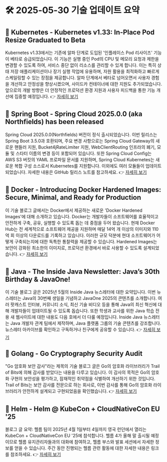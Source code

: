 # 🛠️ 2025-05-30 기술 업데이트 요약

## 🔹 Kubernetes - Kubernetes v1.33: In-Place Pod Resize Graduated to Beta
Kubernetes v1.33에서는 기존에 알파 단계로 도입된 '인플레이스 Pod 리사이즈' 기능이 베타로 승급되었습니다. 이 기능은 실행 중인 Pod의 CPU 및 메모리 요청과 제한을 변경할 수 있도록 하여, 서비스 중단 없이 리소스를 관리할 수 있게 합니다. 이는 특히 상태 저장 애플리케이션이나 장기 실행 작업에 유용하며, 자원 활용을 최적화하고 빠르게 스케일링할 수 있는 장점을 제공합니다. 알파 단계에서 베타로 넘어오면서 사용자 경험을 개선하고 안정성을 향상시켰으며, 사이드카 컨테이너에 대한 지원도 추가되었습니다. 앞으로의 개발 방향은 더 안정적인 프로덕션 환경 지원과 사용자 피드백을 통한 기능 개선에 집중할 예정입니다.
👉 [자세히 보기](https://kubernetes.io/blog/2025/05/16/kubernetes-v1-33-in-place-pod-resize-beta/)

## 🔹 Spring Boot - Spring Cloud 2025.0.0 (aka Northfields) has been released
Spring Cloud 2025.0.0(Northfields) 버전이 정식 출시되었습니다. 이번 릴리스는 Spring Boot 3.5.0과 호환되며, 주요 변경 사항으로는 Spring Cloud Gateway의 새로운 핸들러 지원, Bucket4jRateLimiter 지원, WebClientRouting 인프라의 폐기, 모듈 및 스타터 이름의 변경 등이 포함되어 있습니다. 또한 Spring Cloud Config는 AWS S3 버킷의 YAML 프로파일 문서를 지원하며, Spring Cloud Kubernetes는 새로운 복합 구성 소스로서 Kubernetes를 지원합니다. 이외에도 여러 모듈들이 업데이트되었습니다. 자세한 내용은 GitHub 릴리스 노트를 참고하세요.
👉 [자세히 보기](https://spring.io/blog/2025/05/29/spring-cloud-2025-0-0-is-abvailable)

## 🔹 Docker - Introducing Docker Hardened Images: Secure, Minimal, and Ready for Production
이 기술 블로그 글에서는 Docker에서 제공하는 새로운 'Docker Hardened Images'에 대해 소개하고 있습니다. Docker는 개발자들이 소프트웨어를 효율적이고 안전하게 구축, 공유, 실행할 수 있도록 돕는 데 중점을 두어 왔습니다. 현재 Docker Hub는 전 세계적으로 소프트웨어 제공을 지원하며 매달 14억 개 이상의 이미지와 110억 회 이상의 다운로드를 기록하고 있습니다. 이러한 규모 덕분에 현대 소프트웨어가 어떻게 구축되는지에 대한 독특한 통찰력을 제공할 수 있습니다. Hardened Images는 보안이 강화된 최소한의 이미지로, 프로덕션 환경에서 바로 사용할 수 있도록 설계되었습니다.
👉 [자세히 보기](https://www.docker.com/blog/introducing-docker-hardened-images/)

## 🔹 Java - The Inside Java Newsletter: Java’s 30th Birthday &amp; JavaOne!
이 기술 블로그 글은 2025년 5월의 Inside Java 뉴스레터에 대한 요약입니다. 이번 뉴스레터는 Java의 30번째 생일을 기념하고 JavaOne 2025의 콘텐츠를 소개합니다. 여러 팟캐스트 인터뷰, 커뮤니티 소식, 최신 기술 비디오 등을 통해 Java의 최신 혁신에 대해 개발자들이 업데이트될 수 있도록 돕습니다. 또한 학생과 교사를 위한 Java 학습 전용 새 웹사이트에 대한 내용도 다음 호에서 더 다룰 예정입니다. Inside Java 뉴스레터는 Java 개발자 관계 팀에서 제작하며, Java 플랫폼 그룹의 기술 콘텐츠를 강조합니다. 뉴스레터 아카이브를 확인하고 구독하거나 친구에게 공유할 수 있습니다.
👉 [자세히 보기](https://inside.java/2025/05/28/inside-java-newsletter/)

## 🔹 Golang - Go Cryptography Security Audit
"Go 암호화 보안 감사"라는 제목의 기술 블로그 글은 Go의 암호화 라이브러리가 Trail of Bits에 의해 감사를 받았다는 내용을 다루고 있습니다. 이 감사의 목적은 Go의 암호화 구현의 보안성을 평가하고, 잠재적인 취약점을 식별하여 개선하기 위한 것입니다. Trail of Bits는 보안 감사를 전문으로 하는 회사로, 이번 감사를 통해 Go의 암호화 라이브러리가 안전하게 설계되고 구현되었음을 확인했습니다.
👉 [자세히 보기](https://go.dev/blog/tob-crypto-audit)

## 🔹 Helm - Helm @ KubeCon + CloudNativeCon EU '25
블로그 글 요약: 헬름 팀이 2025년 4월 1일부터 4일까지 영국 런던에서 열리는 KubeCon + CloudNativeCon EU '25에 참석합니다. 헬름 4가 올해 말 출시될 예정이므로 헬름 유지관리자들과의 대화에 참여하고, 헬름 부스와 발표 세션에서 자세한 정보를 얻을 수 있습니다. 주간 동안 진행되는 헬름 관련 활동에 대한 자세한 내용은 링크를 참조하세요.
👉 [자세히 보기](https://helm.sh/blog/helm-at-kubecon-eu-25/)

